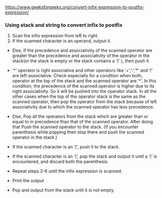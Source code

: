 <!-- Infix To Postfix -->

https://www.geeksforgeeks.org/convert-infix-expression-to-postfix-expression/

### Using stack and string to convert infix to postfix

1. Scan the infix expression from left to right.
2. If the scanned character is an operand, output it.

- Else,
  If the precedence and associativity of the scanned operator are greater than the precedence and associativity of the operator in the stack(or the stack is empty or the stack contains a ‘(‘ ), then push it.
- ‘^’ operator is right associative and other operators like ‘+’,’-‘,’\*’ and ‘/’ are left-associative. Check especially for a condition when both, operator at the top of the stack and the scanned operator are ‘^’. In this condition, the precedence of the scanned operator is higher due to its right associativity. So it will be pushed into the operator stack. In all the other cases when the top of the operator stack is the same as the scanned operator, then pop the operator from the stack because of left associativity due to which the scanned operator has less precedence.

- Else, Pop all the operators from the stack which are greater than or equal to in precedence than that of the scanned operator. After doing that Push the scanned operator to the stack. (If you encounter parenthesis while popping then stop there and push the scanned operator in the stack.)

- If the scanned character is an ‘(‘, push it to the stack.

- If the scanned character is an ‘)’, pop the stack and output it until a ‘(‘ is encountered, and discard both the parenthesis.

- Repeat steps 2-6 until the infix expression is scanned.
- Print the output
- Pop and output from the stack until it is not empty.
